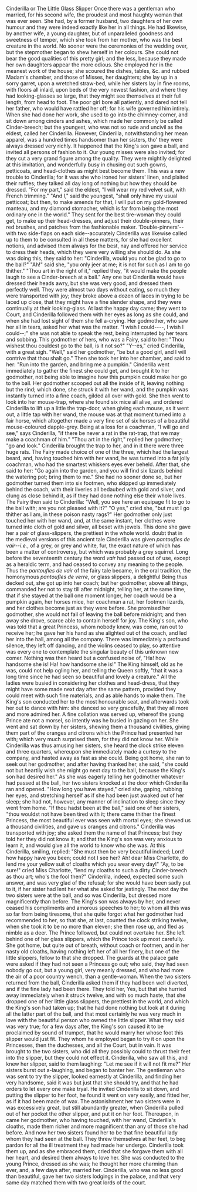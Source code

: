 Cinderilla or The Little Glass Slipper
Once
there
was
a
gentleman
who
married,
for
his
second
wife,
the
proudest
and
most
haughty
woman
that
was
ever
seen.
She
had,
by
a
former
husband,
two
daughters
of
her
own
humour
and
they
were
indeed
exactly
like
her
in
all
things.
He
had
likewise,
by
another
wife,
a
young
daughter,
but
of
unparalleled
goodness
and
sweetness
of
temper,
which
she
took
from
her
mother,
who
was
the
best
creature
in
the
world.
No
sooner
were
the
ceremonies
of
the
wedding
over,
but
the
stepmother
began
to
shew
herself
in
her
colours.
She
could
not
bear
the
good
qualities
of
this
pretty
girl;
and
the
less,
because
they
made
her
own
daughters
appear
the
more
odious.
She
employed
her
in
the
meanest
work
of
the
house;
she
scoured
the
dishes,
tables,
&c.
and
rubbed
Madam's
chamber,
and
those
of
Misses,
her
daughters;
she
lay
up
in
a
sorry
garret,
upon
a
wretched
straw-bed,
while
her
sisters
lay
in
fine
rooms,
with
floors
all
inlaid,
upon
beds
of
the
very
newest
fashion,
and
where
they
had
looking-glasses
so
large,
that
they
might
see
themselves
at
their
full
length,
from
head
to
foot.
The
poor
girl
bore
all
patiently,
and
dared
not
tell
her
father,
who
would
have
rattled
her
off;
for
his
wife
governed
him
intirely.
When
she
had
done
her
work,
she
used
to
go
into
the
chimney-corner,
and
sit
down
among
cinders
and
ashes,
which
made
her
commonly
be
called
Cinder-breech;
but
the
youngest,
who
was
not
so
rude
and
uncivil
as
the
eldest,
called
her
Cinderilla.
However,
Cinderilla,
notwithstanding
her
mean
apparel,
was
a
hundred
times
handsomer
than
her
sisters,
tho'
they
were
always
dressed
very
richly.
It
happened
that
the
King's
son
gave
a
ball,
and
invited
all
persons
of
fashion
to
it.
Our
young
misses
were
also
invited;
for
they
cut
a
very
grand
figure
among
the
quality.
They
were
mightily
delighted
at
this
invitation,
and
wonderfully
busy
in
chusing
out
such
gowns,
petticoats,
and
head-clothes
as
might
best
become
them.
This
was
a
new
trouble
to
Cinderilla;
for
it
was
she
who
ironed
her
sisters'
linen,
and
plaited
their
ruffles;
they
talked
all
day
long
of
nothing
but
how
they
should
be
dressed.
"For
my
part,"
said
the
eldest,
"I
will
wear
my
red
velvet
suit,
with
French
trimming."
"And
I,"
said
the
youngest,
"shall
only
have
my
usual
petticoat;
but
then,
to
make
amends
for
that,
I
will
put
on
my
gold-flowered
manteau,
and
my
diamond
stomacher,
which
is
far
from
being
the
most
ordinary
one
in
the
world."
They
sent
for
the
best
tire-woman
they
could
get,
to
make
up
their
head-dresses,
and
adjust
their
double-pinners,
their
red
brushes,
and
patches
from
the
fashionable
maker.
'Double-pinners'--with
two
side-flaps
on
each
side--accurately
Cinderilla
was
likewise
called
up
to
them
to
be
consulted
in
all
these
matters,
for
she
had
excellent
notions,
and
advised
them
always
for
the
best,
nay
and
offered
her
service
to
dress
their
heads,
which
they
were
very
willing
she
should
do.
As
she
was
doing
this,
they
said
to
her:
"Cinderilla,
would
you
not
be
glad
to
go
to
the
ball?"
"Ah!"
said
she,
"you
only
jeer
at
me;
it
is
not
for
such
as
I
am
to
go
thither."
"Thou
art
in
the
right
of
it,"
replied
they,
"it
would
make
the
people
laugh
to
see
a
Cinder-breech
at
a
ball."
Any
one
but
Cinderilla
would
have
dressed
their
heads
awry,
but
she
was
very
good,
and
dressed
them
perfectly
well.
They
were
almost
two
days
without
eating,
so
much
they
were
transported
with
joy;
they
broke
above
a
dozen
of
laces
in
trying
to
be
laced
up
close,
that
they
might
have
a
fine
slender
shape,
and
they
were
continually
at
their
looking-glass.
At
last
the
happy
day
came;
they
went
to
Court,
and
Cinderilla
followed
them
with
her
eyes
as
long
as
she
could,
and
when
she
had
lost
sight
of
them
she
fell
a-crying.
Her
godmother,
who
saw
her
all
in
tears,
asked
her
what
was
the
matter.
"I
wish
I
could----,
I
wish
I
could--;"
she
was
not
able
to
speak
the
rest,
being
interrupted
by
her
tears
and
sobbing.
This
godmother
of
hers,
who
was
a
Fairy,
said
to
her:
"Thou
wishest
thou
couldest
go
to
the
ball,
is
it
not
so?"
"Y--es,"
cried
Cinderilla,
with
a
great
sigh.
"Well,"
said
her
godmother,
"be
but
a
good
girl,
and
I
will
contrive
that
thou
shalt
go."
Then
she
took
her
into
her
chamber,
and
said
to
her:
"Run
into
the
garden,
and
bring
me
a
pumpkin."
Cinderilla
went
immediately
to
gather
the
finest
she
could
get,
and
brought
it
to
her
godmother,
not
being
able
to
imagine
how
this
pumpkin
could
make
her
go
to
the
ball.
Her
godmother
scooped
out
all
the
inside
of
it,
leaving
nothing
but
the
rind;
which
done,
she
struck
it
with
her
wand,
and
the
pumpkin
was
instantly
turned
into
a
fine
coach,
gilded
all
over
with
gold.
She
then
went
to
look
into
her
mouse-trap,
where
she
found
six
mice
all
alive,
and
ordered
Cinderilla
to
lift
up
a
little
the
trap-door,
when
giving
each
mouse,
as
it
went
out,
a
little
tap
with
her
wand,
the
mouse
was
at
that
moment
turned
into
a
fair
horse,
which
altogether
made
a
very
fine
set
of
six
horses
of
a
beautiful
mouse-coloured
dapple-grey.
Being
at
a
loss
for
a
coachman,
"I
will
go
and
see,"
says
Cinderilla,
"if
there
be
never
a
rat
in
the
rat-trap,
that
we
may
make
a
coachman
of
him."
"Thou
art
in
the
right,"
replied
her
godmother;
"go
and
look."
Cinderilla
brought
the
trap
to
her,
and
in
it
there
were
three
huge
rats.
The
Fairy
made
choice
of
one
of
the
three,
which
had
the
largest
beard,
and,
having
touched
him
with
her
wand,
he
was
turned
into
a
fat
jolly
coachman,
who
had
the
smartest
whiskers
eyes
ever
beheld.
After
that,
she
said
to
her:
"Go
again
into
the
garden,
and
you
will
find
six
lizards
behind
the
watering
pot;
bring
them
to
me."
She
had
no
sooner
done
so,
but
her
godmother
turned
them
into
six
footmen,
who
skipped
up
immediately
behind
the
coach,
with
their
liveries
all
bedaubed
with
gold
and
silver,
and
clung
as
close
behind
it,
as
if
they
had
done
nothing
else
their
whole
lives.
The
Fairy
then
said
to
Cinderilla:
"Well,
you
see
here
an
equipage
fit
to
go
to
the
ball
with;
are
you
not
pleased
with
it?"
"O
yes,"
cried
she,
"but
must
I
go
thither
as
I
am,
in
these
poison
nasty
rags?"
Her
godmother
only
just
touched
her
with
her
wand,
and,
at
the
same
instant,
her
clothes
were
turned
into
cloth
of
gold
and
silver,
all
beset
with
jewels.
This
done
she
gave
her
a
pair
of
glass-slippers,
the
prettiest
in
the
whole
world.
doubt
that
in
the
medieval
versions
of
this
ancient
tale
Cinderilla
was
given
_pantoufles
de
vair_--_i.e._,
of
a
grey,
or
grey
and
white,
fur,
the
exact
nature
of
which
has
been
a
matter
of
controversy,
but
which
was
probably
a
grey
squirrel.
Long
before
the
seventeenth
century
the
word
_vair_
had
passed
out
of
use,
except
as
a
heraldic
term,
and
had
ceased
to
convey
any
meaning
to
the
people.
Thus
the
_pantoufles
de
vair_
of
the
fairy
tale
became,
in
the
oral
tradition,
the
homonymous
_pantoufles
de
verre_,
or
glass
slippers,
a
delightful
Being
thus
decked
out,
she
got
up
into
her
coach;
but
her
godmother,
above
all
things,
commanded
her
not
to
stay
till
after
midnight,
telling
her,
at
the
same
time,
that
if
she
stayed
at
the
ball
one
moment
longer,
her
coach
would
be
a
pumpkin
again,
her
horses
mice,
her
coachman
a
rat,
her
footmen
lizards,
and
her
clothes
become
just
as
they
were
before.
She
promised
her
godmother,
she
would
not
fail
of
leaving
the
ball
before
midnight;
and
then
away
she
drove,
scarce
able
to
contain
herself
for
joy.
The
King's
son,
who
was
told
that
a
great
Princess,
whom
nobody
knew,
was
come,
ran
out
to
receive
her;
he
gave
her
his
hand
as
she
alighted
out
of
the
coach,
and
led
her
into
the
hall,
among
all
the
company.
There
was
immediately
a
profound
silence,
they
left
off
dancing,
and
the
violins
ceased
to
play,
so
attentive
was
every
one
to
contemplate
the
singular
beauty
of
this
unknown
new
comer.
Nothing
was
then
heard
but
a
confused
noise
of,
"Ha!
how
handsome
she
is!
Ha!
how
handsome
she
is!"
The
King
himself,
old
as
he
was,
could
not
help
ogling
her,
and
telling
the
Queen
softly,
"that
it
was
a
long
time
since
he
had
seen
so
beautiful
and
lovely
a
creature."
All
the
ladies
were
busied
in
considering
her
clothes
and
head-dress,
that
they
might
have
some
made
next
day
after
the
same
pattern,
provided
they
could
meet
with
such
fine
materials,
and
as
able
hands
to
make
them.
The
King's
son
conducted
her
to
the
most
honourable
seat,
and
afterwards
took
her
out
to
dance
with
him:
she
danced
so
very
gracefully,
that
they
all
more
and
more
admired
her.
A
fine
collation
was
served
up,
whereof
the
young
Prince
ate
not
a
morsel,
so
intently
was
he
busied
in
gazing
on
her.
She
went
and
sat
down
by
her
sisters,
shewing
them
a
thousand
civilities,
giving
them
part
of
the
oranges
and
citrons
which
the
Prince
had
presented
her
with;
which
very
much
surprised
them,
for
they
did
not
know
her.
While
Cinderilla
was
thus
amusing
her
sisters,
she
heard
the
clock
strike
eleven
and
three
quarters,
whereupon
she
immediately
made
a
curtesy
to
the
company,
and
hasted
away
as
fast
as
she
could.
Being
got
home,
she
ran
to
seek
out
her
godmother,
and
after
having
thanked
her,
she
said,
"she
could
not
but
heartily
wish
she
might
go
next
day
to
the
ball,
because
the
King's
son
had
desired
her."
As
she
was
eagerly
telling
her
godmother
whatever
had
passed
at
the
ball,
her
two
sisters
knocked
at
the
door
which
Cinderilla
ran
and
opened.
"How
long
you
have
stayed,"
cried
she,
gaping,
rubbing
her
eyes,
and
stretching
herself
as
if
she
had
been
just
awaked
out
of
her
sleep;
she
had
not,
however,
any
manner
of
inclination
to
sleep
since
they
went
from
home.
"If
thou
hadst
been
at
the
ball,"
said
one
of
her
sisters,
"thou
wouldst
not
have
been
tired
with
it;
there
came
thither
the
finest
Princess,
the
most
beautiful
ever
was
seen
with
mortal
eyes;
she
shewed
us
a
thousand
civilities,
and
gave
us
oranges
and
citrons."
Cinderilla
was
transported
with
joy;
she
asked
them
the
name
of
that
Princess;
but
they
told
her
they
did
not
know
it;
and
that
the
King's
son
was
very
anxious
to
learn
it,
and
would
give
all
the
world
to
know
who
she
was.
At
this
Cinderilla,
smiling,
replied:
"She
must
then
be
very
beautiful
indeed;
Lord!
how
happy
have
you
been;
could
not
I
see
her?
Ah!
dear
Miss
Charlotte,
do
lend
me
your
yellow
suit
of
cloaths
which
you
wear
every
day!"
"Ay,
to
be
sure!"
cried
Miss
Charlotte,
"lend
my
cloaths
to
such
a
dirty
Cinder-breech
as
thou
art;
who's
the
fool
then?"
Cinderilla,
indeed,
expected
some
such
answer,
and
was
very
glad
of
the
refusal;
for
she
would
have
been
sadly
put
to
it,
if
her
sister
had
lent
her
what
she
asked
for
jestingly.
The
next
day
the
two
sisters
were
at
the
ball,
and
so
was
Cinderilla,
but
dressed
more
magnificently
than
before.
The
King's
son
was
always
by
her,
and
never
ceased
his
compliments
and
amorous
speeches
to
her;
to
whom
all
this
was
so
far
from
being
tiresome,
that
she
quite
forgot
what
her
godmother
had
recommended
to
her,
so
that
she,
at
last,
counted
the
clock
striking
twelve,
when
she
took
it
to
be
no
more
than
eleven;
she
then
rose
up,
and
fled
as
nimble
as
a
deer.
The
Prince
followed,
but
could
not
overtake
her.
She
left
behind
one
of
her
glass
slippers,
which
the
Prince
took
up
most
carefully.
She
got
home,
but
quite
out
of
breath,
without
coach
or
footmen,
and
in
her
nasty
old
cloaths,
having
nothing
left
her
of
all
her
finery,
but
one
of
the
little
slippers,
fellow
to
that
she
dropped.
The
guards
at
the
palace
gate
were
asked
if
they
had
not
seen
a
Princess
go
out;
who
said,
they
had
seen
nobody
go
out,
but
a
young
girl,
very
meanly
dressed,
and
who
had
more
the
air
of
a
poor
country
wench,
than
a
gentle-woman.
When
the
two
sisters
returned
from
the
ball,
Cinderilla
asked
them
if
they
had
been
well
diverted,
and
if
the
fine
lady
had
been
there.
They
told
her,
Yes,
but
that
she
hurried
away
immediately
when
it
struck
twelve,
and
with
so
much
haste,
that
she
dropped
one
of
her
little
glass
slippers,
the
prettiest
in
the
world,
and
which
the
King's
son
had
taken
up;
that
he
had
done
nothing
but
look
at
it
during
all
the
latter
part
of
the
ball,
and
that
most
certainly
he
was
very
much
in
love
with
the
beautiful
person
who
owned
the
little
slipper.
What
they
said
was
very
true;
for
a
few
days
after,
the
King's
son
caused
it
to
be
proclaimed
by
sound
of
trumpet,
that
he
would
marry
her
whose
foot
this
slipper
would
just
fit.
They
whom
he
employed
began
to
try
it
on
upon
the
Princesses,
then
the
duchesses,
and
all
the
Court,
but
in
vain.
It
was
brought
to
the
two
sisters,
who
did
all
they
possibly
could
to
thrust
their
feet
into
the
slipper,
but
they
could
not
effect
it.
Cinderilla,
who
saw
all
this,
and
knew
her
slipper,
said
to
them
laughing:
"Let
me
see
if
it
will
not
fit
me?"
Her
sisters
burst
out
a-laughing,
and
began
to
banter
her.
The
gentleman
who
was
sent
to
try
the
slipper,
looked
earnestly
at
Cinderilla,
and
finding
her
very
handsome,
said
it
was
but
just
that
she
should
try,
and
that
he
had
orders
to
let
every
one
make
tryal.
He
invited
Cinderilla
to
sit
down,
and
putting
the
slipper
to
her
foot,
he
found
it
went
on
very
easily,
and
fitted
her,
as
if
it
had
been
made
of
wax.
The
astonishment
her
two
sisters
were
in
was
excessively
great,
but
still
abundantly
greater,
when
Cinderilla
pulled
out
of
her
pocket
the
other
slipper,
and
put
it
on
her
foot.
Thereupon,
in
came
her
godmother,
who
having
touched,
with
her
wand,
Cinderilla's
cloaths,
made
them
richer
and
more
magnificent
than
any
of
those
she
had
before.
And
now
her
two
sisters
found
her
to
be
that
fine
beautiful
lady
whom
they
had
seen
at
the
ball.
They
threw
themselves
at
her
feet,
to
beg
pardon
for
all
the
ill
treatment
they
had
made
her
undergo.
Cinderilla
took
them
up,
and
as
she
embraced
them,
cried
that
she
forgave
them
with
all
her
heart,
and
desired
them
always
to
love
her.
She
was
conducted
to
the
young
Prince,
dressed
as
she
was;
he
thought
her
more
charming
than
ever,
and,
a
few
days
after,
married
her.
Cinderilla,
who
was
no
less
good
than
beautiful,
gave
her
two
sisters
lodgings
in
the
palace,
and
that
very
same
day
matched
them
with
two
great
lords
of
the
court.

